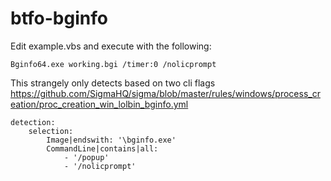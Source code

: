 # btfo-bginfo

Edit example.vbs and execute with the following:
```
Bginfo64.exe working.bgi /timer:0 /nolicprompt
```


This strangely only detects based on two cli flags 
https://github.com/SigmaHQ/sigma/blob/master/rules/windows/process_creation/proc_creation_win_lolbin_bginfo.yml
```
detection:
    selection:
        Image|endswith: '\bginfo.exe'
        CommandLine|contains|all:
            - '/popup'
            - '/nolicprompt'
```
